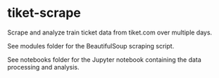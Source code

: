# tiket-scrape
Scrape and analyze train ticket data from tiket.com over multiple days.

See modules folder for the BeautifulSoup scraping script.

See notebooks folder for the Jupyter notebook containing the data processing and analysis.
